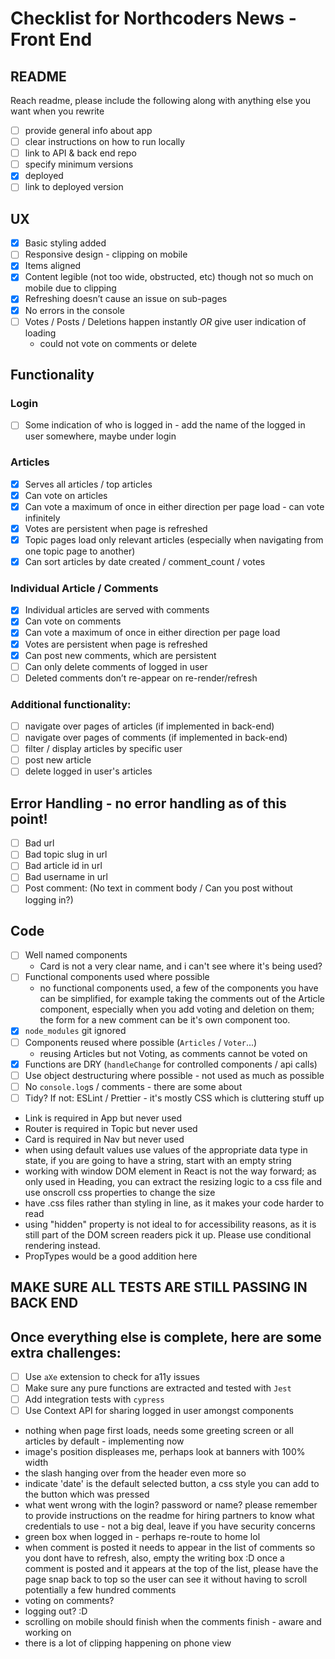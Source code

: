 # Checklist for Northcoders News - Front End

## README

Reach readme, please include the following along with anything else you want when you rewrite

- [ ] provide general info about app
- [ ] clear instructions on how to run locally
- [ ] link to API & back end repo
- [ ] specify minimum versions
- [x] deployed
- [ ] link to deployed version

## UX

- [x] Basic styling added
- [ ] Responsive design - clipping on mobile
- [x] Items aligned
- [x] Content legible (not too wide, obstructed, etc) though not so much on mobile due to clipping
- [x] Refreshing doesn’t cause an issue on sub-pages
- [x] No errors in the console
- [ ] Votes / Posts / Deletions happen instantly _OR_ give user indication of loading
  - could not vote on comments or delete

## Functionality

### Login

- [ ] Some indication of who is logged in - add the name of the logged in user somewhere, maybe under login

### Articles

- [x] Serves all articles / top articles
- [x] Can vote on articles
- [x] Can vote a maximum of once in either direction per page load - can vote infinitely
- [x] Votes are persistent when page is refreshed
- [x] Topic pages load only relevant articles (especially when navigating from one topic page to another)
- [x] Can sort articles by date created / comment_count / votes

### Individual Article / Comments

- [x] Individual articles are served with comments
- [x] Can vote on comments
- [x] Can vote a maximum of once in either direction per page load
- [x] Votes are persistent when page is refreshed
- [x] Can post new comments, which are persistent
- [ ] Can only delete comments of logged in user
- [ ] Deleted comments don’t re-appear on re-render/refresh

### Additional functionality:

- [ ] navigate over pages of articles (if implemented in back-end)
- [ ] navigate over pages of comments (if implemented in back-end)
- [ ] filter / display articles by specific user
- [ ] post new article
- [ ] delete logged in user's articles

## Error Handling - no error handling as of this point!

- [ ] Bad url
- [ ] Bad topic slug in url
- [ ] Bad article id in url
- [ ] Bad username in url
- [ ] Post comment: (No text in comment body / Can you post without logging in?)

## Code

- [ ] Well named components
  - Card is not a very clear name, and i can't see where it's being used?
- [ ] Functional components used where possible
  - no functional components used, a few of the components you have can be simplified, for example taking the comments out of the Article component, especially when you add voting and deletion on them; the form for a new comment can be it's own component too.
- [x] `node_modules` git ignored
- [ ] Components reused where possible (`Articles` / `Voter`...)
  - reusing Articles but not Voting, as comments cannot be voted on
- [x] Functions are DRY (`handleChange` for controlled components / api calls)
- [ ] Use object destructuring where possible - not used as much as possible
- [ ] No `console.log`s / comments - there are some about
- [ ] Tidy? If not: ESLint / Prettier - it's mostly CSS which is cluttering stuff up
- Link is required in App but never used
- Router is required in Topic but never used
- Card is required in Nav but never used
- when using default values use values of the appropriate data type in state, if you are going to have a string, start with an empty string
- working with window DOM element in React is not the way forward; as only used in Heading, you can extract the resizing logic to a css file and use onscroll css properties to change the size
- have .css files rather than styling in line, as it makes your code harder to read
- using "hidden" property is not ideal to for accessibility reasons, as it is still part of the DOM screen readers pick it up. Please use conditional rendering instead.
- PropTypes would be a good addition here

## MAKE SURE ALL TESTS ARE STILL PASSING IN BACK END

## Once everything else is complete, here are some extra challenges:

- [ ] Use `aXe` extension to check for a11y issues
- [ ] Make sure any pure functions are extracted and tested with `Jest`
- [ ] Add integration tests with `cypress`
- [ ] Use Context API for sharing logged in user amongst components

- nothing when page first loads, needs some greeting screen or all articles by default - implementing now
- image's position displeases me, perhaps look at banners with 100% width
- the slash hanging over from the header even more so
- indicate 'date' is the default selected button, a css style you can add to the button which was pressed
- what went wrong with the login? password or name? please remember to provide instructions on the readme for hiring partners to know what credentials to use - not a big deal, leave if you have security concerns
- green box when logged in - perhaps re-route to home lol
- when comment is posted it needs to appear in the list of comments so you dont have to refresh, also, empty the writing box :D once a comment is posted and it appears at the top of the list, please have the page snap back to top so the user can see it without having to scroll potentially a few hundred comments
- voting on comments?
- logging out? :D
- scrolling on mobile should finish when the comments finish - aware and working on
- there is a lot of clipping happening on phone view
